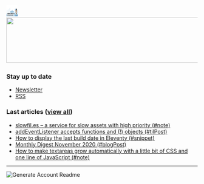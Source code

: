 <img alt width="30" height="30" src="https://raw.githubusercontent.com/stefanjudis/stefanjudis/main/screenshot.png">

<div align="left">
  <img src="https://raw.githubusercontent.com/stefanjudis/stefanjudis/main/headline.svg" width="800" height="120">
</div>

### Stay up to date

- [Newsletter](https://www.stefanjudis.com/newsletter/)
- [RSS](https://www.stefanjudis.com/feeds/)

### Last articles ([view all](https://www.stefanjudis.com/blog/))

<!-- BLOG-POST-LIST:START -->
- [slowfil.es – a service for slow assets with high priority (#note)](https://www.stefanjudis.com/notes/slowfil-es-a-service-for-slow-assets-with-high-priority/)
- [addEventListener accepts functions and (!) objects (#tilPost)](https://www.stefanjudis.com/today-i-learned/addeventlistener-accepts-functions-and-objects/)
- [How to display the last build date in Eleventy (#snippet)](https://www.stefanjudis.com/snippets/how-to-display-the-build-date-in-eleventy/)
- [Monthly Digest November 2020 (#blogPost)](https://www.stefanjudis.com/blog/monthly-digest-november-2020/)
- [How to make textareas grow automatically with a little bit of CSS and one line of JavaScript (#note)](https://www.stefanjudis.com/notes/how-to-make-textareas-grow-automatically-with-a-little-bit-of-css-and-one/)
<!-- BLOG-POST-LIST:END -->

---

![Generate Account Readme](https://github.com/stefanjudis/stefanjudis/workflows/Generate%20Account%20Readme/badge.svg)
